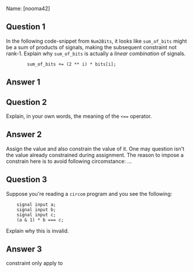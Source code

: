Name: [nooma42]

## Question 1

In the following code-snippet from `Num2Bits`, it looks like `sum_of_bits`
might be a sum of products of signals, making the subsequent constraint not
rank-1. Explain why `sum_of_bits` is actually a _linear combination_ of
signals.

```
        sum_of_bits += (2 ** i) * bits[i];
```

## Answer 1


## Question 2

Explain, in your own words, the meaning of the `<==` operator.

## Answer 2
Assign the value and also constrain the value of it. One may question isn't the value already constrained during assignment. The reason to impose a constrain here is to avoid following circomstance:
...

## Question 3

Suppose you're reading a `circom` program and you see the following:

```
    signal input a;
    signal input b;
    signal input c;
    (a & 1) * b === c;
```

Explain why this is invalid.

## Answer 3
constraint only apply to 
